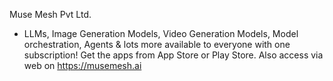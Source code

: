Muse Mesh Pvt Ltd.
  - LLMs, Image Generation Models, Video Generation Models, Model orchestration, Agents & lots more available to everyone with one subscription! Get the apps from App Store or Play Store. Also access via web on https://musemesh.ai
